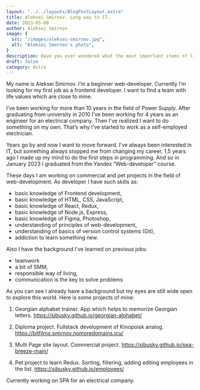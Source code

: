 ```yaml
---
layout: "../../layouts/BlogPostLayout.astro"
title: Aleksei Smirnov. Long way to IT.
date: 2023-05-08
author: Aleksei Smirnov
image: {
  src: "/images/aleksei-smirnov.jpg",
  alt: "Aleksei Smornov's photo",
}
description: Have you ever wondered what the most important items of life are? Well, wonder no more!
draft: false
category: Astro
---
```


My name is Aleksei Smirnov. I’m a beginner web-developer. Currently I’m looking for my first job as a frontend developer. I want to find a team with life values which are close to mine. 

I’ve been working for more than 10 years in the field of Power Supply. After graduating from university in 2010 I’ve been working for 4 years as an engineer for an electrical company. Then I’ve realized I want to do something on my own. That’s why I’ve started to work as a self-employed electrician. 

Years go by and now I want to move forward. I’ve always been interested in IT, but something always stopped me from changing my career. 1,5 years ago I made up my mind to do the first steps in programming. And so in January 2023 I graduated from the Yandex “Web-developer” course.

These days I am working on commercial and pet projects in the field of web-development. As developer I have such skills as:
- basic knowledge of Frontend development, 
- basic knowledge of HTML, CSS, JavaScript,
- basic knowledge of React, Redux,
- basic knowledge of Node.js, Express,
- basic knowledge of Figma, Photoshop,
- understanding of principles of web-development,
- understanding of basics of version control systems (Git),
- addiction to learn something new.

Also I have the background I’ve learned on previous jobs:
- teamwork
- a bit of SMM,
- responsible way of living,
- communication is the key to solve problems

As you can see I already have a background but my eyes are still wide open to explore this world. Here is some projects of mine:

1. Georgian alphabet trainer. App which helps to memorize Georgian letters.
https://sibusky.github.io/georgian-alphabet/

2. Diploma project. Fullstack development of Kinopoisk analog. 
https://bitfilms.smirnov.nomoredomains.icu/

3. Multi Page site layout. Commercial project.
https://sibusky.github.io/sea-breeze-main/

4. Pet project to learn Redux. Sorting, filtering, adding editing employees in the list.
https://sibusky.github.io/employees/

Currently working on SPA for an electrical company. 

